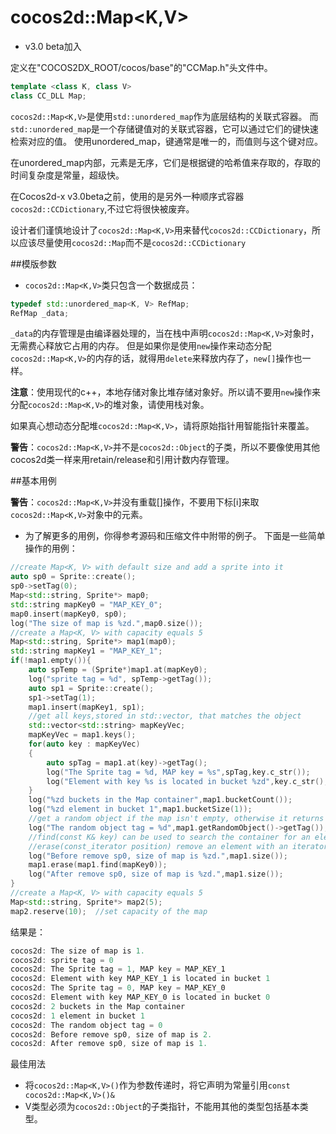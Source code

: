 # cocos2d::Map<K,V>

- v3.0 beta加入

定义在"COCOS2DX_ROOT/cocos/base"的"CCMap.h"头文件中。

```cpp
template <class K, class V>
class CC_DLL Map;
```

`cocos2d::Map<K,V>`是使用`std::unordered_map`作为底层结构的关联式容器。
而`std::unordered_map`是一个存储键值对的关联式容器，它可以通过它们的键快速检索对应的值。
使用unordered_map，键通常是唯一的，而值则与这个键对应。

在unordered_map内部，元素是无序，它们是根据键的哈希值来存取的，存取的时间复杂度是常量，超级快。

在Cocos2d-x v3.0beta之前，使用的是另外一种顺序式容器`cocos2d::CCDictionary`,不过它将很快被废弃。

设计者们谨慎地设计了`cocos2d::Map<K,V>`用来替代`cocos2d::CCDictionary`，所以应该尽量使用`cocos2d::Map`而不是`cocos2d::CCDictionary`

##模版参数

- `cocos2d::Map<K,V>`类只包含一个数据成员：

```cpp
typedef std::unordered_map<K, V> RefMap;
RefMap _data;
```

`_data`的内存管理是由编译器处理的，当在栈中声明`cocos2d::Map<K,V>`对象时，无需费心释放它占用的内存。
但是如果你是使用`new`操作来动态分配`cocos2d::Map<K,V>`的内存的话，就得用`delete`来释放内存了，`new[]`操作也一样。

**注意**：使用现代的c++，本地存储对象比堆存储对象好。所以请不要用`new`操作来分配`cocos2d::Map<K,V>`的堆对象，请使用栈对象。

如果真心想动态分配堆`cocos2d::Map<K,V>`，请将原始指针用智能指针来覆盖。

**警告**：`cocos2d::Map<K,V>`并不是`cocos2d::Object`的子类，所以不要像使用其他cocos2d类一样来用retain/release和引用计数内存管理。

##基本用例

**警告**：`cocos2d::Map<K,V>`并没有重载[]操作，不要用下标[i]来取`cocos2d::Map<K,V>`对象中的元素。

- 为了解更多的用例，你得参考源码和压缩文件中附带的例子。
下面是一些简单操作的用例：

```cpp
//create Map<K, V> with default size and add a sprite into it
auto sp0 = Sprite::create();
sp0->setTag(0);
Map<std::string, Sprite*> map0;
std::string mapKey0 = "MAP_KEY_0";
map0.insert(mapKey0, sp0);
log("The size of map is %zd.",map0.size()); 
//create a Map<K, V> with capacity equals 5
Map<std::string, Sprite*> map1(map0);
std::string mapKey1 = "MAP_KEY_1";
if(!map1.empty()){
    auto spTemp = (Sprite*)map1.at(mapKey0);
    log("sprite tag = %d", spTemp->getTag());
    auto sp1 = Sprite::create();
    sp1->setTag(1);
    map1.insert(mapKey1, sp1);      
    //get all keys,stored in std::vector, that matches the object
    std::vector<std::string> mapKeyVec;
    mapKeyVec = map1.keys();
    for(auto key : mapKeyVec)
    {
        auto spTag = map1.at(key)->getTag();
        log("The Sprite tag = %d, MAP key = %s",spTag,key.c_str());
        log("Element with key %s is located in bucket %zd",key.c_str(),map1.bucket(key));
    }
    log("%zd buckets in the Map container",map1.bucketCount());
    log("%zd element in bucket 1",map1.bucketSize(1));  
    //get a random object if the map isn't empty, otherwise it returns nullptr
    log("The random object tag = %d",map1.getRandomObject()->getTag());  
    //find(const K& key) can be used to search the container for an element with 'key'
    //erase(const_iterator position) remove an element with an iterator
    log("Before remove sp0, size of map is %zd.",map1.size());
    map1.erase(map1.find(mapKey0));
    log("After remove sp0, size of map is %zd.",map1.size());
}  
//create a Map<K, V> with capacity equals 5
Map<std::string, Sprite*> map2(5);
map2.reserve(10);  //set capacity of the map
```

结果是：

```cpp
cocos2d: The size of map is 1.
cocos2d: sprite tag = 0
cocos2d: The Sprite tag = 1, MAP key = MAP_KEY_1
cocos2d: Element with key MAP_KEY_1 is located in bucket 1
cocos2d: The Sprite tag = 0, MAP key = MAP_KEY_0
cocos2d: Element with key MAP_KEY_0 is located in bucket 0
cocos2d: 2 buckets in the Map container
cocos2d: 1 element in bucket 1
cocos2d: The random object tag = 0
cocos2d: Before remove sp0, size of map is 2.
cocos2d: After remove sp0, size of map is 1.
```

最佳用法
- 将`cocos2d::Map<K,V>()`作为参数传递时，将它声明为常量引用`const cocos2d::Map<K,V>()&`
- V类型必须为`cocos2d::Object`的子类指针，不能用其他的类型包括基本类型。
